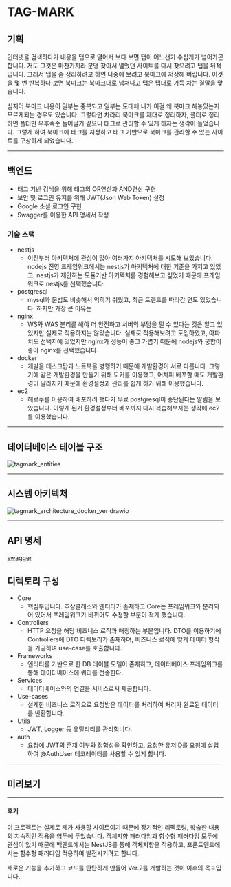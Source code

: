 # TAG-MARK

## 기획
인터넷을 검색하다가 내용을 탭으로 열어서 보다 보면 탭이 어느샌가 수십개가 넘어가곤 합니다. 저도 그것은 마찬가지라 분명 찾아서 열었던 사이트를 다시 찾으려고 탭을 뒤적입니다. 그래서 탭을 좀 정리하려고 하면 나중에 보려고 북마크에 저장해 버립니다. 이것을 몇 번 반복하다 보면 북마크는 북마크대로 넘쳐나고 탭은 탭대로 가득 차는 결말을 맞습니다. 

심지어 북마크 내용이 일부는 중복되고 일부는 도대체 내가 이걸 왜 북마크 해놓았는지 모르게되는 경우도 있습니다. 그렇다면 차라리 북마크를 제대로 정리하자, 폴더로 정리하면 폴더만 우후죽순 늘어날거 같으니 태그로 관리할 수 있게 하자는 생각이 들었습니다. 그렇게 하여 북마크에 태크를 지정하고 태그 기반으로 북마크를 관리할 수 있는 사이트를 구상하게 되었습니다.

___

## 백엔드
* 태그 기반 검색을 위해 태그의 OR연산과 AND연산 구현
* 보안 및 로그인 유지를 위해 JWT(Json Web Token) 설정 
* Google 소셜 로그인 구현
* Swagger를 이용한 API 명세서 작성

### 기술 스택
* nestjs 
  * 이전부터 아키텍처에 관심이 많아 여러가지 아키텍처를 시도해 보았습니다. nodejs 진영 프레임워크에서는 nestjs가 아키텍처에 대한 기준을 가지고 있었고, nestjs가 제안하는 모듈기반 아키텍처를 경험해보고 싶었기 때문에 프레임워크로 nestjs를 선택했습니다.
* postgresql
  * mysql과 문법도 비슷해서 익히기 쉬웠고, 최근 트렌드를 따라간 면도 있었습니다. 하지만 가장 큰 이유는 
* nginx
  * WS와 WAS 분리를 해야 더 안전하고 서버의 부담을 덜 수 있다는 것은 알고 있었지만 실제로 적용하지는 않았습니다. 실제로 적용해보려고 도입하였고, 아파치도 선택지에 있었지만 nginx가 성능이 좋고 가볍기 때문에 nodejs와 궁합이 좋아 nginx를 선택했습니다.
* docker
  * 개발을 데스크탑과 노트북을 병행하기 때문에 개발환경이 서로 다릅니다. 그렇기에 같은 개발환경을 만들기 위해 도커를 이용했고, 어차피 배포할 때도 개발환경이 달라지기 때문에 환경설정과 관리를 쉽게 하기 위해 이용했습니다.
* ec2
  * 헤로쿠를 이용하여 배포하려 했다가 무료 postgresql이 중단된다는 알림을 보았습니다. 이렇게 된거 환경설정부터 배포까지 다시 복습해보자는 생각에 ec2를 이용했습니다.

___

## 데이터베이스 테이블 구조
![tagmark_entities](https://user-images.githubusercontent.com/83062886/212309957-a1f19308-559a-4a0c-a626-40929ee2bd58.jpg)
___

## 시스템 아키텍처
![tagmark_architecture_docker_ver drawio](https://user-images.githubusercontent.com/83062886/215265244-9791b4e3-5c7a-4395-a449-a9afb47d6e6d.jpg)
___

## API 명세
[swagger](https://server.tagmark.site/api-docs)

## 디렉토리 구성
* Core
  * 핵심부입니다. 추상클래스와 엔티티가 존재하고 Core는 프레임워크와 분리되어 있어서 프레임워크가 바뀌어도 수정할 부분이 적게 했습니다.
* Controllers
  * HTTP 요청을 해당 비즈니스 로직과 매칭하는 부분입니다. DTO를 이용하기에 Controllers에 DTO 디렉토리가 존재하며, 비즈니스 로직에 맞게 데이터 형식을 가공하여 use-case를 호출합니다.
* Frameworks
  * 엔티티를 기반으로 한 DB 테이블 모델이 존재하고, 데이터베이스 프레임워크를 통해 데이터베이스에 쿼리를 전송한다.
* Services
  * 데이터베이스와의 연결을 서비스로서 제공합니다.
* Use-cases
  * 설계한 비즈니스 로직으로 요청받은 데이터를 처리하여 처리가 완료된 데이터를 반환합니다.
* Utils
  * JWT, Logger 등 유틸리티를 관리합니다.
* auth
  * 요청에 JWT의 존재 여부와 정합성을 확인하고, 요청한 유저ID를 요청에 삽입하여 @AuthUser 데코레이터를 사용할 수 있게 합니다.
___

## 미리보기
___

#### 후기
이 프로젝트는 실제로 제가 사용할 사이트이기 때문에 장기적인 리펙토링, 학습한 내용의 지속적인 적용을 염두에 두었습니다. 객체지향 패러다임과 함수형 패러다임 모두에 관심이 있기 때문에 백엔드에서는 NestJS를 통해 객체지향을 적용하고, 프론트엔드에서는 함수형 패러다임 적용하여 발전시키려고 합니다.

새로운 기능을 추가하고 코드를 탄탄하게 만들어 Ver.2를 개발하는 것이 이후의 목표입니다.

